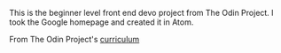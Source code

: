 This is the beginner level front end devo project from The Odin Project. I took the Google homepage and created it in Atom.

From The Odin Project's [curriculum](http://www.theodinproject.com/web-development-101/html-css)
